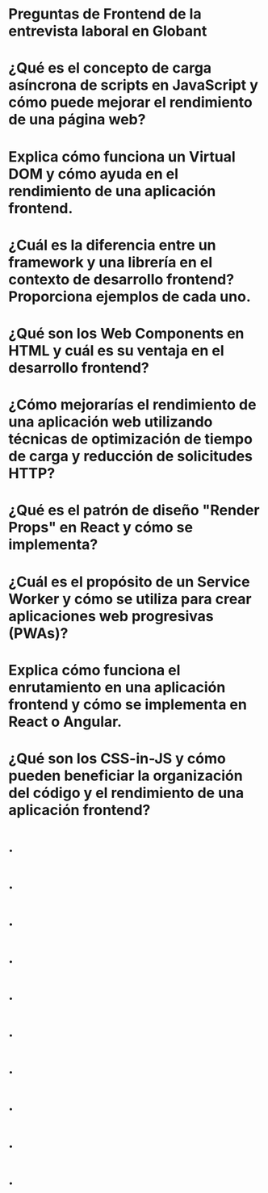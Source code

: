 # Preguntas de Frontend de la entrevista laboral en Globant

# ¿Qué es el concepto de carga asíncrona de scripts en JavaScript y cómo puede mejorar el rendimiento de una página web?

# Explica cómo funciona un Virtual DOM y cómo ayuda en el rendimiento de una aplicación frontend.

# ¿Cuál es la diferencia entre un framework y una librería en el contexto de desarrollo frontend? Proporciona ejemplos de cada uno.

# ¿Qué son los Web Components en HTML y cuál es su ventaja en el desarrollo frontend?

# ¿Cómo mejorarías el rendimiento de una aplicación web utilizando técnicas de optimización de tiempo de carga y reducción de solicitudes HTTP?

# ¿Qué es el patrón de diseño "Render Props" en React y cómo se implementa?

# ¿Cuál es el propósito de un Service Worker y cómo se utiliza para crear aplicaciones web progresivas (PWAs)?

# Explica cómo funciona el enrutamiento en una aplicación frontend y cómo se implementa en React o Angular.

# ¿Qué son los CSS-in-JS y cómo pueden beneficiar la organización del código y el rendimiento de una aplicación frontend?

# .
# .
# .
# .
# .
# .
# .
# .
# .
# .
